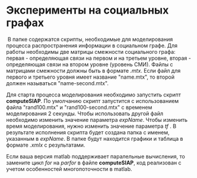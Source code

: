 # Эксперименты на социальных графах

 В папке содержатся скрипты, необходимые для моделирования процесса распространения информации в социальном графе.
Для работы необходимы две матрицы смежности социального графа: первая - определяющая связи на первом и на третьем
уровне, вторая - определяющая связи на втором уровне (уровень СМИ).
Файлы с матрицами смежности должны быть в формате *.mtx*. Если файл для первого и третьего уровня имеет название "name.mtx",
то второй должен называться "name-second.mtx".

Для старта процесса моделирования необходимо запустить скрипт **computeSIAP**. По умолчанию скрипт запустится с использованием
файла "rand100.mtx" и "rand100-second.mtx" с временем моделирования 2 секунды.
Чтобы использовать другой файл необходимо изменить значение параметра *expName*. Чтобы изменить время моделирования,
нужно изменить значение параметра *tf*
. В результате исполнения скрипта будет создана папка с именем, указанным в *expName*. В папке будут находится
графики и таблица в формате *.xmlx* с результатами.



Если ваша версия matlab поддерживает паралельные вычисления, то замените цикл *for* на *parfor* в файле **computeSIAP**,
код реализован с учетом особенностей многопоточности в matlab.
